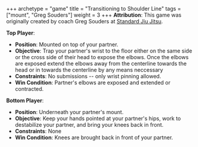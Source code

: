 +++
archetype = "game"
title = "Transitioning to Shoulder Line"
tags = ["mount", "Greg Souders"]
weight = 3
+++
**Attribution**: This game was originally created by coach Greg Souders at [Standard Jiu Jitsu](https://standardjiujitsu.com).


**Top Player**:
  * **Position**: Mounted on top of your partner.
  * **Objective**: Trap your partner's wrist to the floor either on the same side or the cross side of their head to expose the elbows. Once the elbows are exposed extend the elbows away from the centerline towards the head or in towards the centerline by any means neccessary
  * **Constraints**: No submissions -- only wrist pinning allowed.
  * **Win Condition**: Partner's elbows are exposed and extended or contracted.

**Bottom Player**:
  * **Position**: Underneath your partner's mount.
  * **Objective**: Keep your hands pointed at your partner's hips, work to destabilize your partner, and bring your knees back in front.
  * **Constraints**: None
  * **Win Condition**: Knees are brought back in front of your partner.
